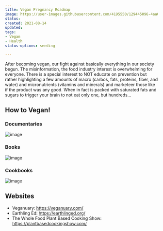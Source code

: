 ```yaml
---
title: Vegan Pregnancy Roadmap
image: https://user-images.githubusercontent.com/4195550/129445096-4aa08e02-6d7c-4d0c-8f02-ab5ae52b65ae.png
status: 
created: 2021-08-14
updated: 
tags:
- Vegan
- Health
status-options: seeding

---
```

After becoming vegan, our fight against basically everything in our society begun. The misinformation, the food industry interest is overwhelming for everyone. There is a special interest to NOT educate on prevention but rather highlighting a few amounts of macro (carbos, fats, proteins, fiber, and water) and micronutrients (vitamins and minerals) and marketeer those like if the product was any good. When in fact is packed with saturated fats and sugars to trigger your brain to not eat only one, but hundreds...


## How to Vegan!

### Documentaries
![image](https://user-images.githubusercontent.com/4195550/129444813-6d0971bc-bb6e-449d-869d-bec5d0866fa4.png)


### Books
![image](https://user-images.githubusercontent.com/4195550/129444975-3cc180b6-b154-431b-9362-760cbe8ba3ae.png)


### Cookbooks
![image](https://user-images.githubusercontent.com/4195550/129445052-59a0aab5-9747-47b8-8e54-36c133442808.png)

## Websites
- Veganuary: https://veganuary.com/
- Earthling Ed: https://earthlinged.org/
- The Whole Food Plant Based Cooking Show: https://plantbasedcookingshow.com/